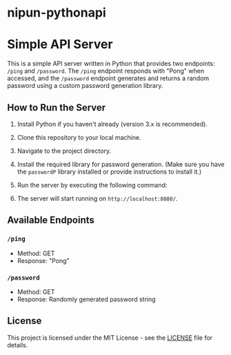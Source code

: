 # nipun-pythonapi
# Simple API Server

This is a simple API server written in Python that provides two endpoints: `/ping` and `/password`. The `/ping` endpoint responds with "Pong" when accessed, and the `/password` endpoint generates and returns a random password using a custom password generation library.
## How to Run the Server

1. Install Python if you haven't already (version 3.x is recommended).
2. Clone this repository to your local machine.
3. Navigate to the project directory.

4. Install the required library for password generation. (Make sure you have the `passwordP` library installed or provide instructions to install it.)

5. Run the server by executing the following command:
6. The server will start running on `http://localhost:8080/`.
## Available Endpoints

### `/ping`
- Method: GET
- Response: "Pong"

### `/password`
- Method: GET
- Response: Randomly generated password string

## License

This project is licensed under the MIT License - see the [LICENSE](LICENSE) file for details.



